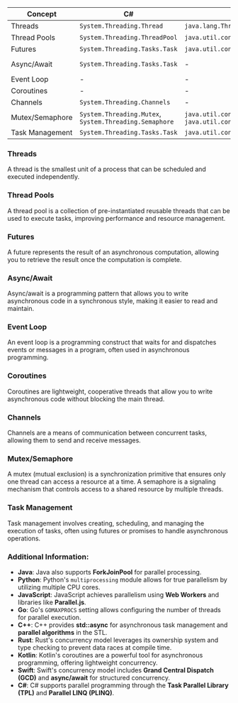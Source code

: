 | Concept           | C#                                    | Java                                               | Python                      | JavaScript                | Go         | C++                     | Rust                        | Kotlin                | Swift                      |
|-------------------|----------------------------------------|----------------------------------------------------|-----------------------------|----------------------------|------------|-------------------------|-----------------------------|------------------------|----------------------------|
| Threads           | `System.Threading.Thread`             | `java.lang.Thread`                                 | `threading`                 | -                          | Goroutines | `std::thread`           | `std::thread`               | -                      | -                          |
| Thread Pools      | `System.Threading.ThreadPool`         | `java.util.concurrent.ExecutorService`             | -                           | -                          | -          | -                       | -                           | -                      | -                          |
| Futures           | `System.Threading.Tasks.Task`         | `java.util.concurrent.Future`                      | `concurrent.futures`        | `Promise`                  | -          | `std::future`           | `std::future`               | -                      | -                          |
| Async/Await       | `System.Threading.Tasks.Task`         | -                                                  | `asyncio`                   | `Promise`, `async/await`   | -          | -                       | `async-std`, `tokio`        | `kotlinx.coroutines`   | `async/await`              |
| Event Loop        | -                                      | -                                                  | `asyncio`                   | Event Loop                 | -          | -                       | -                           | -                      | -                          |
| Coroutines        | -                                      | -                                                  | -                           | -                          | -          | -                       | -                           | `kotlinx.coroutines`   | -                          |
| Channels          | `System.Threading.Channels`           | -                                                  | -                           | -                          | `chan`     | -                       | `std::sync::mpsc`           | -                      | -                          |
| Mutex/Semaphore   | `System.Threading.Mutex`, `System.Threading.Semaphore` | `java.util.concurrent.locks.ReentrantLock`, `java.util.concurrent.Semaphore` | `threading.Lock`, `threading.Semaphore` | - | - | `std::mutex`, `std::semaphore` | `std::sync::Mutex`, `std::sync::Semaphore` | - | - |
| Task Management   | `System.Threading.Tasks.Task`         | `java.util.concurrent.CompletableFuture`           | -                           | -                          | -          | `std::async`            | -                           | -                      | -                          |

### Threads
A thread is the smallest unit of a process that can be scheduled and executed independently.

### Thread Pools
A thread pool is a collection of pre-instantiated reusable threads that can be used to execute tasks, improving performance and resource management.

### Futures
A future represents the result of an asynchronous computation, allowing you to retrieve the result once the computation is complete.

### Async/Await
Async/await is a programming pattern that allows you to write asynchronous code in a synchronous style, making it easier to read and maintain.

### Event Loop
An event loop is a programming construct that waits for and dispatches events or messages in a program, often used in asynchronous programming.

### Coroutines
Coroutines are lightweight, cooperative threads that allow you to write asynchronous code without blocking the main thread.

### Channels
Channels are a means of communication between concurrent tasks, allowing them to send and receive messages.

### Mutex/Semaphore
A mutex (mutual exclusion) is a synchronization primitive that ensures only one thread can access a resource at a time. A semaphore is a signaling mechanism that controls access to a shared resource by multiple threads.

### Task Management
Task management involves creating, scheduling, and managing the execution of tasks, often using futures or promises to handle asynchronous operations.

### Additional Information:
- **Java**: Java also supports **ForkJoinPool** for parallel processing.
- **Python**: Python's `multiprocessing` module allows for true parallelism by utilizing multiple CPU cores.
- **JavaScript**: JavaScript achieves parallelism using **Web Workers** and libraries like **Parallel.js**.
- **Go**: Go's `GOMAXPROCS` setting allows configuring the number of threads for parallel execution.
- **C++**: C++ provides **std::async** for asynchronous task management and **parallel algorithms** in the STL.
- **Rust**: Rust's concurrency model leverages its ownership system and type checking to prevent data races at compile time.
- **Kotlin**: Kotlin's coroutines are a powerful tool for asynchronous programming, offering lightweight concurrency.
- **Swift**: Swift's concurrency model includes **Grand Central Dispatch (GCD)** and **async/await** for structured concurrency.
- **C#**: C# supports parallel programming through the **Task Parallel Library (TPL)** and **Parallel LINQ (PLINQ)**.
